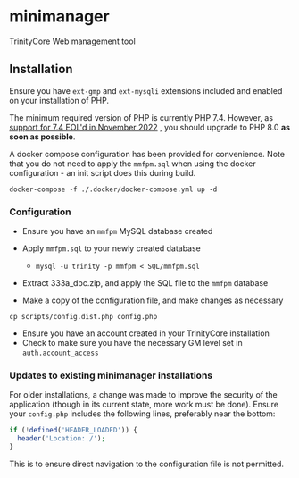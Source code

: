 # minimanager
TrinityCore Web management tool

## Installation

Ensure you have `ext-gmp` and `ext-mysqli` extensions included and enabled on your installation of PHP.

The minimum required version of PHP is currently PHP 7.4. However, as [support for 7.4 EOL'd in November 2022](https://www.php.net/supported-versions.php)
, you
should upgrade to PHP 8.0 **as soon as possible**.

A docker compose configuration has been provided for convenience. Note that you do not need to apply the `mmfpm.sql` 
when using the docker configuration - an init script does this during build.
```
docker-compose -f ./.docker/docker-compose.yml up -d
```

### Configuration

- Ensure you have an `mmfpm` MySQL database created
- Apply `mmfpm.sql` to your newly created database
  - `mysql -u trinity -p mmfpm < SQL/mmfpm.sql`
- Extract 333a_dbc.zip, and apply the SQL file to the `mmfpm` database

- Make a copy of the configuration file, and make changes as necessary
```shell
cp scripts/config.dist.php config.php
```

- Ensure you have an account created in your TrinityCore installation
- Check to make sure you have the necessary GM level set in `auth.account_access`


### Updates to existing minimanager installations
For older installations, a change was made to improve the security of the application (though in its current state, 
more work must be done). Ensure your `config.php` includes the following lines, preferably near the bottom:

```php
if (!defined('HEADER_LOADED')) {
  header('Location: /');
}
```

This is to ensure direct navigation to the configuration file is not permitted. 


